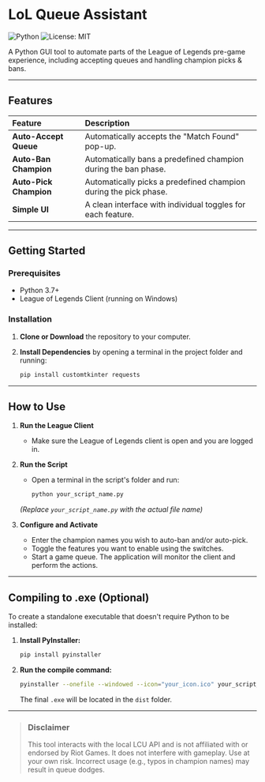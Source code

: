 # LoL Queue Assistant

![Python](https://img.shields.io/badge/python-3.7%2B-blue.svg)
![License: MIT](https://img.shields.io/badge/License-MIT-yellow.svg)

A Python GUI tool to automate parts of the League of Legends pre-game experience, including accepting queues and handling champion picks & bans.

---

##  Features

| Feature | Description |
| :--- | :--- |
| **Auto-Accept Queue** | Automatically accepts the "Match Found" pop-up. |
| **Auto-Ban Champion** | Automatically bans a predefined champion during the ban phase. |
| **Auto-Pick Champion** | Automatically picks a predefined champion during the pick phase. |
| **Simple UI** | A clean interface with individual toggles for each feature. |

---

##  Getting Started

### Prerequisites

-   Python 3.7+
-   League of Legends Client (running on Windows)

### Installation

1.  **Clone or Download** the repository to your computer.
2.  **Install Dependencies** by opening a terminal in the project folder and running:

    ```bash
    pip install customtkinter requests
    ```

---

##  How to Use

1.  **Run the League Client**
    * Make sure the League of Legends client is open and you are logged in.

2.  **Run the Script**
    * Open a terminal in the script's folder and run:
        ```bash
        python your_script_name.py
        ```
    *(Replace `your_script_name.py` with the actual file name)*

3.  **Configure and Activate**
    * Enter the champion names you wish to auto-ban and/or auto-pick.
    * Toggle the features you want to enable using the switches.
    * Start a game queue. The application will monitor the client and perform the actions.

---

##  Compiling to .exe (Optional)

To create a standalone executable that doesn't require Python to be installed:

1.  **Install PyInstaller:**
    ```bash
    pip install pyinstaller
    ```
2.  **Run the compile command:**
    ```bash
    pyinstaller --onefile --windowed --icon="your_icon.ico" your_script_name.py
    ```
    The final `.exe` will be located in the `dist` folder.

---

> ###  Disclaimer
>
> This tool interacts with the local LCU API and is not affiliated with or endorsed by Riot Games. It does not interfere with gameplay. Use at your own risk. Incorrect usage (e.g., typos in champion names) may result in queue dodges.
